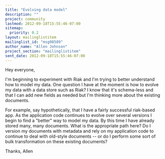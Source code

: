 ```yaml
---
title: "Evolving data model"
description: ""
project: community
lastmod: 2012-09-18T15:55:46-07:00
sitemap:
  priority: 0.2
layout: mailinglistitem
mailinglist_id: "msg08589"
author_name: "Allen Johnson"
project_section: "mailinglistitem"
sent_date: 2012-09-18T15:55:46-07:00
---
```



Hey everyone,

I'm beginning to experiment with Riak and I'm trying to better
understand how to model my data. One question I have at the moment is
how to evolve my data with a data store such as Riak? I know that
it's schema-less and that I can add new fields as needed but I'm
thinking more about the existing documents.

For example, say hypothetically, that I have a fairly successful
riak-based app. As the application code continues to evolve over
several versions I begin to find a "better" way to model my data. By
this time I have already stored many, many documents. What is the
appropriate path here? Do I version my documents with metadata and
rely on my application code to continue to deal with old-style
documents -- or do I perform some sort of bulk transformation on these
existing documents?

Thanks,
Allen

